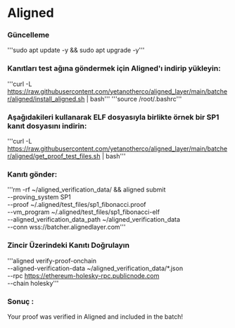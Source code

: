 # Aligned

### Güncelleme

'''sudo apt update -y && sudo apt upgrade -y'''

### Kanıtları test ağına göndermek için Aligned'ı indirip yükleyin:

'''curl -L https://raw.githubusercontent.com/yetanotherco/aligned_layer/main/batcher/aligned/install_aligned.sh | bash'''
'''source /root/.bashrc'''

### Aşağıdakileri kullanarak ELF dosyasıyla birlikte örnek bir SP1 kanıt dosyasını indirin:

'''curl -L https://raw.githubusercontent.com/yetanotherco/aligned_layer/main/batcher/aligned/get_proof_test_files.sh | bash'''

### Kanıtı gönder:
'''rm -rf ~/aligned_verification_data/ &&
aligned submit \
--proving_system SP1 \
--proof ~/.aligned/test_files/sp1_fibonacci.proof \
--vm_program ~/.aligned/test_files/sp1_fibonacci-elf \
--aligned_verification_data_path ~/aligned_verification_data \
--conn wss://batcher.alignedlayer.com'''

### Zincir Üzerindeki Kanıtı Doğrulayın

'''aligned verify-proof-onchain \
--aligned-verification-data ~/aligned_verification_data/*.json \
--rpc https://ethereum-holesky-rpc.publicnode.com \
--chain holesky'''

### Sonuç :

Your proof was verified in Aligned and included in the batch!






